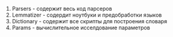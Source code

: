 1) Parsers - содержит весь код парсеров
2) Lemmatizer - содердит ноутбуки и предобработки языков
3) Dictionary - содержит все скрипты для построения словаря
4) Params - вычислительное исселдование параметров
